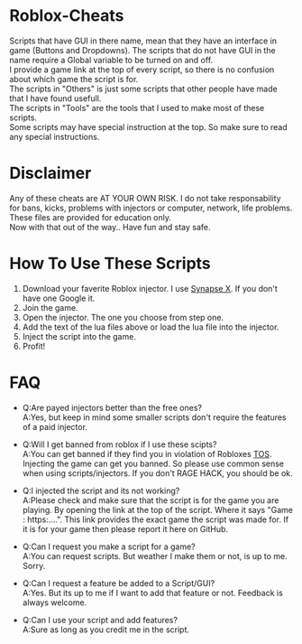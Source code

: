 # Roblox-Cheats
Scripts that have GUI in there name, mean that they have an interface in game (Buttons and Dropdowns). The scripts that do not have GUI in the name require a Global variable to be turned on and off.\
I provide a game link at the top of every script, so there is no confusion about which game the script is for.\
The scripts in "Others" is just some scripts that other people have made that I have found usefull.\
The scripts in "Tools" are the tools that I used to make most of these scripts.\
Some scripts may have special instruction at the top. So make sure to read any special instructions.

# Disclaimer
Any of these cheats are AT YOUR OWN RISK. I do not take responsability for bans, kicks, problems with injectors or computer, network, life problems. These files are provided for education only.\
Now with that out of the way.. Have fun and stay safe.

# How To Use These Scripts
1. Download your faverite Roblox injector. I use [Synapse X](https://x.synapse.to/). If you don't have one Google it.
2. Join the game.
3. Open the injector. The one you choose from step one.
4. Add the text of the lua files above or load the lua file into the injector.
5. Inject the script into the game.
6. Profit!

# FAQ
-   Q:Are payed injectors better than the free ones?\
    A:Yes, but keep in mind some smaller scripts don't require the features of a paid injector.

-   Q:Will I get banned from roblox if I use these scipts?\
    A:You can get banned if they find you in violation of Robloxes [TOS](https://en.help.roblox.com/hc/en-us/articles/115004647846-Roblox-Terms-of-Use). Injecting the game can get you banned. So please use common sense when using scripts/injectors. If you don't RAGE HACK, you should be ok.

-   Q:I injected the script and its not working?\
    A:Please check and make sure that the script is for the game you are playing. By opening the link at the top of the script. Where it says "Game : https:....". This link provides the exact game the script was made for. If it is for your game then please report it here on GitHub.

-   Q:Can I request you make a script for a game?\
    A:You can request scripts. But weather I make them or not, is up to me. Sorry.

-   Q:Can I request a feature be added to a Script/GUI?\
    A:Yes. But its up to me if I want to add that feature or not. Feedback is always welcome.

-   Q:Can I use your script and add features?\
    A:Sure as long as you credit me in the script.